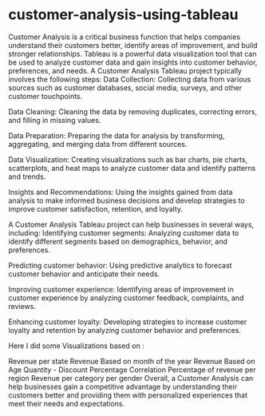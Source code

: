 # customer-analysis-using-tableau
Customer Analysis is a critical business function that helps companies understand their customers better, identify areas of improvement, and build stronger relationships. Tableau is a powerful data visualization tool that can be used to analyze customer data and gain insights into customer behavior, preferences, and needs.
A Customer Analysis Tableau project typically involves the following steps:
Data Collection: Collecting data from various sources such as customer databases, social media, surveys, and other customer touchpoints.

Data Cleaning: Cleaning the data by removing duplicates, correcting errors, and filling in missing values.

Data Preparation: Preparing the data for analysis by transforming, aggregating, and merging data from different sources.

Data Visualization: Creating visualizations such as bar charts, pie charts, scatterplots, and heat maps to analyze customer data and identify patterns and trends.

Insights and Recommendations: Using the insights gained from data analysis to make informed business decisions and develop strategies to improve customer satisfaction, retention, and loyalty.

A Customer Analysis Tableau project can help businesses in several ways, including:
Identifying customer segments: Analyzing customer data to identify different segments based on demographics, behavior, and preferences.

Predicting customer behavior: Using predictive analytics to forecast customer behavior and anticipate their needs.

Improving customer experience: Identifying areas of improvement in customer experience by analyzing customer feedback, complaints, and reviews.

Enhancing customer loyalty: Developing strategies to increase customer loyalty and retention by analyzing customer behavior and preferences.

Here I did some Visualizations based on :

Revenue per state
Revenue Based on month of the year
Revenue Based on Age
Quantity - Discount Percentage Correlation
Percentage of revenue per region
Revenue per category per gender
Overall, a Customer Analysis can help businesses gain a competitive advantage by understanding their customers better and providing them with personalized experiences that meet their needs and expectations.
